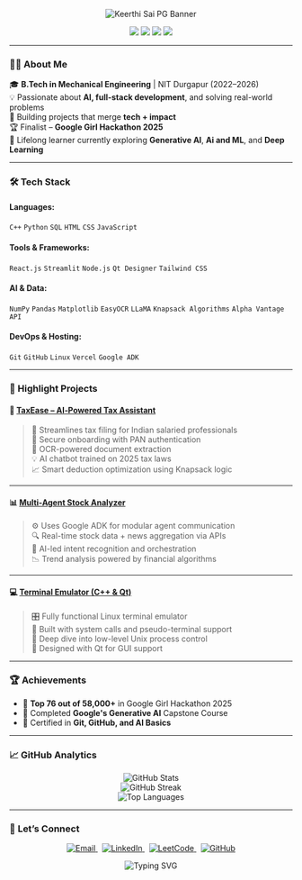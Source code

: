 <!-- Banner Image -->
<p align="center">
  <img src="https://capsule-render.vercel.app/api?type=waving&color=gradient&height=200&section=header&text=Keerthi%20Sai%20PG&fontSize=40&fontAlignY=35&desc=Full-Stack%20Developer%20%7C%20AI%20Explorer%20%7C%20Innovator&descAlignY=60&animation=twinkling" alt="Keerthi Sai PG Banner"/>
</p>

<!-- Contact Buttons -->
<p align="center">
  <a href="mailto:keerthisaipg@gmail.com"><img src="https://img.shields.io/badge/Gmail-D14836?style=for-the-badge&logo=gmail&logoColor=white"></a>
  <a href="https://www.linkedin.com/in/keerthi-sai-pg-862b87222/"><img src="https://img.shields.io/badge/LinkedIn-0077B5?style=for-the-badge&logo=linkedin&logoColor=white"></a>
  <a href="https://github.com/KeerthiSaiPG"><img src="https://img.shields.io/badge/GitHub-171515?style=for-the-badge&logo=github&logoColor=white"></a>
  <a href="https://leetcode.com/u/fSYndPFVky/"><img src="https://img.shields.io/badge/LeetCode-FFA116?style=for-the-badge&logo=leetcode&logoColor=white"></a>
</p>

---

### 👩‍💻 About Me

🎓 **B.Tech in Mechanical Engineering** | NIT Durgapur (2022–2026)  
💡 Passionate about **AI, full-stack development**, and solving real-world problems  
🚀 Building projects that merge **tech + impact**  
🏆 Finalist – **Google Girl Hackathon 2025**  
🧠 Lifelong learner currently exploring **Generative AI**, **Ai and ML**, and **Deep Learning**

---

### 🛠️ Tech Stack

#### Languages:
`C++` `Python` `SQL` `HTML` `CSS` `JavaScript`

#### Tools & Frameworks:
`React.js` `Streamlit` `Node.js` `Qt Designer` `Tailwind CSS`

#### AI & Data:
`NumPy` `Pandas` `Matplotlib` `EasyOCR` `LLaMA` `Knapsack Algorithms` `Alpha Vantage API`

#### DevOps & Hosting:
`Git` `GitHub` `Linux` `Vercel` `Google ADK`

---

### 🚀 Highlight Projects

#### 🧾 [TaxEase – AI‑Powered Tax Assistant](https://github.com/KeerthiSaiPG/TaxEase.Ai)
> 🧠 Streamlines tax filing for Indian salaried professionals  
> 🔐 Secure onboarding with PAN authentication  
> 📄 OCR-powered document extraction  
> 💡 AI chatbot trained on 2025 tax laws  
> 📈 Smart deduction optimization using Knapsack logic

---

#### 📊 [Multi-Agent Stock Analyzer](https://github.com/KeerthiSaiPG/multi-agent-stock-analysis)
> ⚙️ Uses Google ADK for modular agent communication  
> 🔍 Real-time stock data + news aggregation via APIs  
> 🧠 AI-led intent recognition and orchestration  
> 📉 Trend analysis powered by financial algorithms

---

#### 💻 [Terminal Emulator (C++ & Qt)](https://github.com/KeerthiSaiPG/Terminal-Emulator-cpp-qt)
> 🎛️ Fully functional Linux terminal emulator  
> 🔧 Built with system calls and pseudo-terminal support  
> 🧪 Deep dive into low-level Unix process control  
> 🎨 Designed with Qt for GUI support

---

### 🏆 Achievements

- 🏅 **Top 76 out of 58,000+** in Google Girl Hackathon 2025  
- 🧾 Completed **Google's Generative AI** Capstone Course  
- 📜 Certified in **Git, GitHub, and AI Basics**  

---

### 📈 GitHub Analytics

<p align="center">
  <img src="https://github-readme-stats.vercel.app/api?username=KeerthiSaiPG&show_icons=true&theme=tokyonight&count_private=true&hide_title=false" alt="GitHub Stats">
  <br>
  <img src="https://github-readme-streak-stats.herokuapp.com?user=KeerthiSaiPG&theme=tokyonight" alt="GitHub Streak">
  <br>
  <img src="https://github-readme-stats.vercel.app/api/top-langs/?username=KeerthiSaiPG&layout=compact&theme=tokyonight" alt="Top Languages">
</p>

---

### 🤝 **Let’s Connect**

<div align="center">

  <a href="mailto:keerthisaipg@gmail.com">
    <img alt="Email" src="https://img.shields.io/badge/Email-DB4437?style=for-the-badge&logo=gmail&logoColor=white"/>
  </a>
  &nbsp;
  <a href="https://www.linkedin.com/in/keerthi-sai-pg-862b87222/">
    <img alt="LinkedIn" src="https://img.shields.io/badge/LinkedIn-0A66C2?style=for-the-badge&logo=linkedin&logoColor=white"/>
  </a>
  &nbsp;
  <a href="https://leetcode.com/u/fSYndPFVky/">
    <img alt="LeetCode" src="https://img.shields.io/badge/LeetCode-FFA116?style=for-the-badge&logo=leetcode&logoColor=white"/>
  </a>
  &nbsp;
  <a href="https://github.com/KeerthiSaiPG">
    <img alt="GitHub" src="https://img.shields.io/badge/GitHub-181717?style=for-the-badge&logo=github&logoColor=white"/>
  </a>

</div>

<!-- Footer -->
<p align="center">
  <img src="https://readme-typing-svg.herokuapp.com?font=Fira+Code&weight=700&size=20&pause=1000&color=F775B6&center=true&vCenter=true&width=435&lines=Thanks+for+visiting+my+profile!" alt="Typing SVG">
</p>
